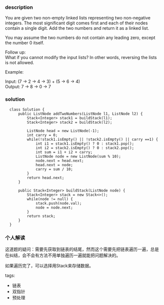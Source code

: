 ### description  
You are given two non-empty linked lists representing two non-negative integers. The most significant digit comes first and each of their nodes contain a single digit. Add the two numbers and return it as a linked list.  
  
You may assume the two numbers do not contain any leading zero, except the number 0 itself.  
  
Follow up:  
What if you cannot modify the input lists? In other words, reversing the lists is not allowed.  
  
Example:  
  
Input: (7 -> 2 -> 4 -> 3) + (5 -> 6 -> 4)  
Output: 7 -> 8 -> 0 -> 7  
  
  
### solution  
```  
  class Solution {
      public ListNode addTwoNumbers(ListNode l1, ListNode l2) {
          Stack<Integer> stack1 = buildStack(l1);
          Stack<Integer> stack2 = buildStack(l2);
          
          ListNode head = new ListNode(-1);
          int carry = 0;
          while(!stack1.isEmpty() || !stack2.isEmpty() || carry ==1) {
              int i1 = stack1.isEmpty() ? 0 : stack1.pop();
              int i2 = stack2.isEmpty() ? 0 : stack2.pop();
              int sum = i1 + i2 + carry;
              ListNode node = new ListNode(sum % 10);
              node.next = head.next;
              head.next = node;
              carry = sum / 10;
          }
          return head.next;
      }
  
      public Stack<Integer> buildStack(ListNode node) {
          Stack<Integer> stack = new Stack<>();
          while(node != null) {
              stack.push(node.val);
              node = node.next;
          }
          return stack;
      }
  }
```  
  
### 个人解读  
这道题的疑问：需要先获取到链表的结尾，然而这个需要先把链表遍历一遍，总是在纠结，会不会有方法不用单独遍历一遍就能把问题解决的。  
  
如果遍历完了，可以选择用Stack来存储数据。  
  
  
tags:  
  -   链表  
  -  双指针  
  -  预处理  
